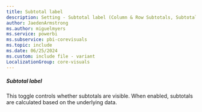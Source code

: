 ```yaml
---
title: Subtotal label
description: Setting - Subtotal label (Column & Row Subtotals, Subtotal label)
author: JaedenArmstrong
ms.author: miguelmyers
ms.service: powerbi
ms.subservice: pbi-corevisuals
ms.topic: include
ms.date: 06/25/2024
ms.custom: include file - variant
LocalizationGroup: core-visuals
---
```

##### Subtotal label

This toggle controls whether subtotals are visible. When enabled, subtotals are calculated based on the underlying data.

